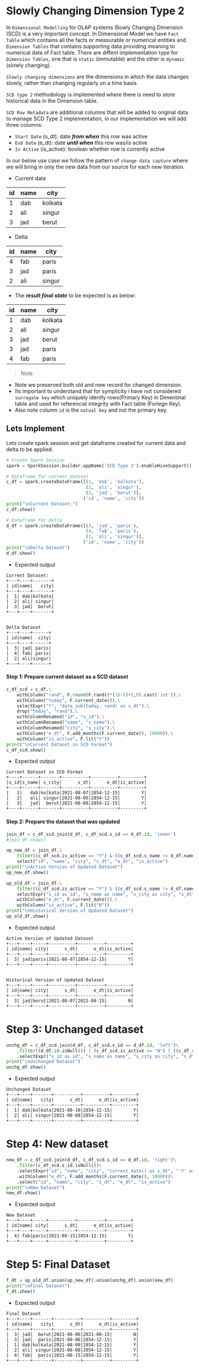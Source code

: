 # Slowly Changing Dimension Type 2


In `Dimensional Modelling` for OLAP systems Slowly Changing Dimension (SCD) is a very important concept. In Dimensional Model we have `Fact Table` which contains all the facts or measurable or numerical entities and `Dimension Tables` that contains supporting data providing meaning to numerical data of Fact table. There are diffent implementation type for `Dimension Tables`, one that is `static` (immutable) and the other is `dynamic` (slowly changing).

`Slowly changing dimensions` are the dimensions in which the data changes slowly, rather than changing regularly on a time basis.

`SCD type 2` methodology is implemented where there is need to store historical data in the Dimension table.

`SCD Row Metadata` are additional columns that will be added to original data to manage SCD Type 2 implementation, in our implementation we will add three columns:
- `Start Date` (s_dt): date ***from when*** this row was active
- `End Date` (e_dt): date ***until when*** this row was/is active
- `Is Active` (is_active): boolean whether row is currently active


In our below use case we follow the pattern of `change data capture` where we will bring in only the new data from our source for each new iteration. 

- Current data


|id|name|city|
|---|---|---|
|1|dab|kolkata|
|2|ali|singur|
|3|jad|berut|


- Delta

|id|name|city|
|---|---|---|
|4|fab|paris|
|3|jad|paris|
|2|ali|singur|

- The ***result final state*** to be expected is as below:

|id|name|city|
|---|---|---|
|1|dab|kolkata|
|2|ali|singur|
|3|jad|berut|
|3|jad|paris|
|4|fab|paris|


> Note
- Note we preserved both old and new record for changed dimension.
- Its important to understand that for symplicity i have not considered `surrogate key` which uniquely idenify rows(Primary Key) in Dimentinal table and used for referencial integrity with Fact table (Foriegn Key).
- Also note column `id` is the `natual key` and not the primary key.

## Lets Implement

Lets create spark session and get dataframe created for current data and delta to be applied.

```Python
# Create Spark Session
spark = SparkSession.builder.appName('SCD Type 2').enableHiveSupport().getOrCreate()

# Dataframe for current dataset
c_df = spark.createDataFrame([(1, 'dab', 'kolkata'),
                              (2, 'ali', 'singur'),
                              (3, 'jad', 'berut')],
                             ('id', 'name', 'city'))
print("\nCurrent Dataset:")
c_df.show()

# Dataframe for delta
d_df = spark.createDataFrame([(3, 'jad', 'paris'),
                              (4, 'fab', 'paris'),
                              (2, 'ali', 'singur')],
                             ('id', 'name', 'city'))
print("\nDelta Dataset")
d_df.show()
```

- Expected output

```
Current Dataset:
+---+----+-------+
| id|name|   city|
+---+----+-------+
|  1| dab|kolkata|
|  2| ali| singur|
|  3| jad|  berut|
+---+----+-------+


Delta Dataset
+---+----+------+
| id|name|  city|
+---+----+------+
|  3| jad| paris|
|  4| fab| paris|
|  2| ali|singur|
+---+----+------+
```


#### Step 1: Prepare current dataset as a SCD dataset

```Python
c_df_scd = c_df.\
    withColumn("rand", F.round(F.rand()*(10-5)+5,0).cast('int')).\
    withColumn("today", F.current_date()).\
    selectExpr("*", "date_sub(today, rand) as s_dt").\
    drop("today", "rand").\
    withColumnRenamed("id", "s_id").\
    withColumnRenamed("name", "s_name").\
    withColumnRenamed("city", "s_city").\
    withColumn("e_dt", F.add_months(F.current_date(), 10000)).\
    withColumn("is_active", F.lit("Y"))
print("\nCurrent Dataset in SCD Format")
c_df_scd.show()
```

- Expected output

```
Current Dataset in SCD Format
+----+------+-------+----------+----------+---------+
|s_id|s_name| s_city|      s_dt|      e_dt|is_active|
+----+------+-------+----------+----------+---------+
|   1|   dab|kolkata|2021-08-07|2854-12-15|        Y|
|   2|   ali| singur|2021-08-06|2854-12-15|        Y|
|   3|   jad|  berut|2021-08-08|2854-12-15|        Y|
+----+------+-------+----------+----------+---------+
```

#### Step 2: Prepare the dataset that was updated

```Python
join_df = c_df_scd.join(d_df, c_df_scd.s_id == d_df.id, 'inner')
#join_df.show()

up_new_df = join_df.\
    filter((c_df_scd.is_active == "Y") & ((c_df_scd.s_name != d_df.name) | (c_df_scd.s_city != d_df.city))).\
    select("id", "name", "city", "s_dt", "e_dt", "is_active")
print("\nActive Version of Updated Dataset")
up_new_df.show()

up_old_df = join_df.\
    filter((c_df_scd.is_active == "Y") & ((c_df_scd.s_name != d_df.name) | (c_df_scd.s_city != d_df.city))).\
    selectExpr("s_id as id", "s_name as name", "s_city as city", "s_dt").\
    withColumn("e_dt", F.current_date()).\
    withColumn("is_active", F.lit("N"))
print("\nHistorical Version of Updated Dataset")
up_old_df.show()
```

- Expected output

```
Active Version of Updated Dataset
+---+----+-----+----------+----------+---------+
| id|name| city|      s_dt|      e_dt|is_active|
+---+----+-----+----------+----------+---------+
|  3| jad|paris|2021-08-07|2854-12-15|        Y|
+---+----+-----+----------+----------+---------+


Historical Version of Updated Dataset
+---+----+-----+----------+----------+---------+
| id|name| city|      s_dt|      e_dt|is_active|
+---+----+-----+----------+----------+---------+
|  3| jad|berut|2021-08-07|2021-08-15|        N|
+---+----+-----+----------+----------+---------+
```

# Step 3: Unchanged dataset

```Python
unchg_df = c_df_scd.join(d_df, c_df_scd.s_id == d_df.id, 'left')\
    .filter((d_df.id.isNull()) | (c_df_scd.is_active == "N") | ((c_df_scd.s_name == d_df.name) & (c_df_scd.s_city == d_df.city)))\
    .selectExpr("s_id as id", "s_name as name", "s_city as city", "s_dt", "e_dt", "is_active")
print("\nUnchanged Dataset")
unchg_df.show()
```

- Expected output

```
Unchanged Dataset
+---+----+-------+----------+----------+---------+
| id|name|   city|      s_dt|      e_dt|is_active|
+---+----+-------+----------+----------+---------+
|  1| dab|kolkata|2021-08-10|2854-12-15|        Y|
|  2| ali| singur|2021-08-08|2854-12-15|        Y|
+---+----+-------+----------+----------+---------+
```

# Step 4: New dataset

```Python
new_df = c_df_scd.join(d_df, c_df_scd.s_id == d_df.id, 'right')\
    .filter(c_df_scd.s_id.isNull())\
    .selectExpr("id", "name", "city", "current_date() as s_dt", "'Y' as is_active")\
    .withColumn("e_dt", F.add_months(F.current_date(), 10000))\
    .select("id", "name", "city", "s_dt", "e_dt", "is_active")
print("\nNew Dataset")
new_df.show()
```

- Expected output

```
New Dataset
+---+----+-----+----------+----------+---------+
| id|name| city|      s_dt|      e_dt|is_active|
+---+----+-----+----------+----------+---------+
|  4| fab|paris|2021-08-15|2854-12-15|        Y|
+---+----+-----+----------+----------+---------+
```

# Step 5: Final Dataset

```Python
f_dt = up_old_df.union(up_new_df).union(unchg_df).union(new_df)
print("\nFinal Dataset")
f_dt.show()
```

- Expected output

```
Final Dataset
+---+----+-------+----------+----------+---------+
| id|name|   city|      s_dt|      e_dt|is_active|
+---+----+-------+----------+----------+---------+
|  3| jad|  berut|2021-08-06|2021-08-15|        N|
|  3| jad|  paris|2021-08-06|2854-12-15|        Y|
|  1| dab|kolkata|2021-08-09|2854-12-15|        Y|
|  2| ali| singur|2021-08-08|2854-12-15|        Y|
|  4| fab|  paris|2021-08-15|2854-12-15|        Y|
+---+----+-------+----------+----------+---------+
```
